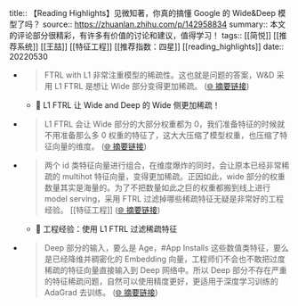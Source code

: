 title:: 【Reading Highlights】见微知著，你真的搞懂 Google 的 Wide&Deep 模型了吗？
source:: https://zhuanlan.zhihu.com/p/142958834
summary:: 本文的评论部分很精彩，有许多有价值的讨论和建议，值得学习！
tags:: [[简悦]] [[推荐系统]]  [[王喆]]  [[特征工程]]  [[推荐指数：四星]]   [[reading_highlights]]
date:: 20220530  

- > FTRL with L1 非常注重模型的稀疏性。这也就是问题的答案，W&D 采用 L1 FTRL 是想让 Wide 部分变得更加稀疏。  ([🌐 摘要链接](https://zhuanlan.zhihu.com/p/142958834#js_content:~:text=FTRL%20with%20L1%20%E9%9D%9E%E5%B8%B8%E6%B3%A8%E9%87%8D%E6%A8%A1%E5%9E%8B%E7%9A%84%E7%A8%80%E7%96%8F%E6%80%A7%E3%80%82%E8%BF%99%E4%B9%9F%E5%B0%B1%E6%98%AF%E9%97%AE%E9%A2%98%E7%9A%84%E7%AD%94%E6%A1%88%EF%BC%8CW&D%20%E9%87%87%E7%94%A8%20L1%20FTRL%20%E6%98%AF%E6%83%B3%E8%AE%A9%20Wide%20%E9%83%A8%E5%88%86%E5%8F%98%E5%BE%97%E6%9B%B4%E5%8A%A0%E7%A8%80%E7%96%8F%E3%80%82))
  - 📝 L1 FTRL 让 Wide and Deep 的 Wide 侧更加稀疏！

- > L1 FTRL 会让 Wide 部分的大部分权重都为 0，我们准备特征的时候就不用准备那么多 0 权重的特征了，这大大压缩了模型权重，也压缩了特征向量的维度。  ([🌐 摘要链接](https://zhuanlan.zhihu.com/p/142958834#js_content:~:text=L1%20FTRL%20%E4%BC%9A%E8%AE%A9%20Wide%20%E9%83%A8%E5%88%86%E7%9A%84%E5%A4%A7%E9%83%A8%E5%88%86%E6%9D%83%E9%87%8D%E9%83%BD%E4%B8%BA%200%EF%BC%8C%E6%88%91%E4%BB%AC%E5%87%86%E5%A4%87%E7%89%B9%E5%BE%81%E7%9A%84%E6%97%B6%E5%80%99%E5%B0%B1%E4%B8%8D%E7%94%A8%E5%87%86%E5%A4%87%E9%82%A3%E4%B9%88%E5%A4%9A%200%20%E6%9D%83%E9%87%8D%E7%9A%84%E7%89%B9%E5%BE%81%E4%BA%86%EF%BC%8C%E8%BF%99%E5%A4%A7%E5%A4%A7%E5%8E%8B%E7%BC%A9%E4%BA%86%E6%A8%A1%E5%9E%8B%E6%9D%83%E9%87%8D%EF%BC%8C%E4%B9%9F%E5%8E%8B%E7%BC%A9%E4%BA%86%E7%89%B9%E5%BE%81%E5%90%91%E9%87%8F%E7%9A%84%E7%BB%B4%E5%BA%A6%E3%80%82))

- > 两个 id 类特征向量进行组合，在维度爆炸的同时，会让原本已经非常稀疏的 multihot 特征向量，变得更加稀疏。正因如此，wide 部分的权重数量其实是海量的。为了不把数量如此之巨的权重都搬到线上进行 model serving，采用 FTRL 过滤掉哪些稀疏特征无疑是非常好的工程经验。 [[特征工程]]   ([🌐 摘要链接](https://zhuanlan.zhihu.com/p/142958834#js_content:~:text=%E4%B8%A4%E4%B8%AA%20id%20%E7%B1%BB%E7%89%B9%E5%BE%81%E5%90%91%E9%87%8F%E8%BF%9B%E8%A1%8C%E7%BB%84%E5%90%88%EF%BC%8C%E5%9C%A8%E7%BB%B4%E5%BA%A6%E7%88%86%E7%82%B8%E7%9A%84%E5%90%8C%E6%97%B6%EF%BC%8C%E4%BC%9A%E8%AE%A9%E5%8E%9F%E6%9C%AC%E5%B7%B2%E7%BB%8F%E9%9D%9E%E5%B8%B8%E7%A8%80%E7%96%8F%E7%9A%84%20multihot%20%E7%89%B9%E5%BE%81%E5%90%91%E9%87%8F%EF%BC%8C%E5%8F%98%E5%BE%97%E6%9B%B4%E5%8A%A0%E7%A8%80%E7%96%8F%E3%80%82%E6%AD%A3%E5%9B%A0%E5%A6%82%E6%AD%A4%EF%BC%8Cwide%20%E9%83%A8%E5%88%86%E7%9A%84%E6%9D%83%E9%87%8D%E6%95%B0%E9%87%8F%E5%85%B6%E5%AE%9E%E6%98%AF%E6%B5%B7%E9%87%8F%E7%9A%84%E3%80%82%E4%B8%BA%E4%BA%86%E4%B8%8D%E6%8A%8A%E6%95%B0%E9%87%8F%E5%A6%82%E6%AD%A4%E4%B9%8B%E5%B7%A8%E7%9A%84%E6%9D%83%E9%87%8D%E9%83%BD%E6%90%AC%E5%88%B0%E7%BA%BF%E4%B8%8A%E8%BF%9B%E8%A1%8C%20model%20serving%EF%BC%8C%E9%87%87%E7%94%A8%20FTRL%20%E8%BF%87%E6%BB%A4%E6%8E%89%E5%93%AA%E4%BA%9B%E7%A8%80%E7%96%8F%E7%89%B9%E5%BE%81%E6%97%A0%E7%96%91%E6%98%AF%E9%9D%9E%E5%B8%B8%E5%A5%BD%E7%9A%84%E5%B7%A5%E7%A8%8B%E7%BB%8F%E9%AA%8C%E3%80%82))
  - 📝 工程经验：使用 L1 FTRL 过滤稀疏特征

- > Deep 部分的输入，要么是 Age，#App Installs 这些数值类特征，要么是已经降维并稠密化的 Embedding 向量，工程师们不会也不敢把过度稀疏的特征向量直接输入到 Deep 网络中。所以 Deep 部分不存在严重的特征稀疏问题，自然可以使用精度更好，更适用于深度学习训练的 AdaGrad 去训练。  ([🌐 摘要链接](https://zhuanlan.zhihu.com/p/142958834#js_content:~:text=Deep%20%E9%83%A8%E5%88%86%E7%9A%84%E8%BE%93%E5%85%A5%EF%BC%8C%E8%A6%81%E4%B9%88%E6%98%AF%20Age%EF%BC%8C#App%20Installs%20%E8%BF%99%E4%BA%9B%E6%95%B0%E5%80%BC%E7%B1%BB%E7%89%B9%E5%BE%81%EF%BC%8C%E8%A6%81%E4%B9%88%E6%98%AF%E5%B7%B2%E7%BB%8F%E9%99%8D%E7%BB%B4%E5%B9%B6%E7%A8%A0%E5%AF%86%E5%8C%96%E7%9A%84%20Embedding%20%E5%90%91%E9%87%8F%EF%BC%8C%E5%B7%A5%E7%A8%8B%E5%B8%88%E4%BB%AC%E4%B8%8D%E4%BC%9A%E4%B9%9F%E4%B8%8D%E6%95%A2%E6%8A%8A%E8%BF%87%E5%BA%A6%E7%A8%80%E7%96%8F%E7%9A%84%E7%89%B9%E5%BE%81%E5%90%91%E9%87%8F%E7%9B%B4%E6%8E%A5%E8%BE%93%E5%85%A5%E5%88%B0%20Deep%20%E7%BD%91%E7%BB%9C%E4%B8%AD%E3%80%82%E6%89%80%E4%BB%A5%20Deep%20%E9%83%A8%E5%88%86%E4%B8%8D%E5%AD%98%E5%9C%A8%E4%B8%A5%E9%87%8D%E7%9A%84%E7%89%B9%E5%BE%81%E7%A8%80%E7%96%8F%E9%97%AE%E9%A2%98%EF%BC%8C%E8%87%AA%E7%84%B6%E5%8F%AF%E4%BB%A5%E4%BD%BF%E7%94%A8%E7%B2%BE%E5%BA%A6%E6%9B%B4%E5%A5%BD%EF%BC%8C%E6%9B%B4%E9%80%82%E7%94%A8%E4%BA%8E%E6%B7%B1%E5%BA%A6%E5%AD%A6%E4%B9%A0%E8%AE%AD%E7%BB%83%E7%9A%84%20AdaGrad%20%E5%8E%BB%E8%AE%AD%E7%BB%83%E3%80%82))

